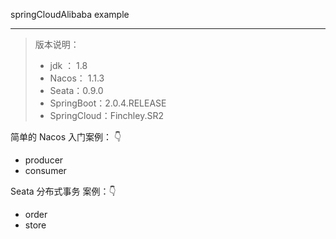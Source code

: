 springCloudAlibaba  example

---

> 版本说明：
>
> - jdk ： 1.8
> - Nacos： 1.1.3
> - Seata：0.9.0
> - SpringBoot：2.0.4.RELEASE
> - SpringCloud：Finchley.SR2



简单的 Nacos 入门案例： 👇

- producer 
- consumer 

Seata 分布式事务 案例：👇

- order
- store
